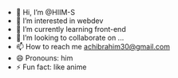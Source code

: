 - 👋 Hi, I’m @HIIM-S
- 👀 I’m interested in webdev
- 🌱 I’m currently learning front-end
- 💞️ I’m looking to collaborate on ...
- 📫 How to reach me achibrahim30@gmail.com
- 😄 Pronouns: him
- ⚡ Fun fact: like anime

<!---
HIIM-S/HIIM-S is a ✨ special ✨ repository because its `README.md` (this file) appears on your GitHub profile.
You can click the Preview link to take a look at your changes.
--->
